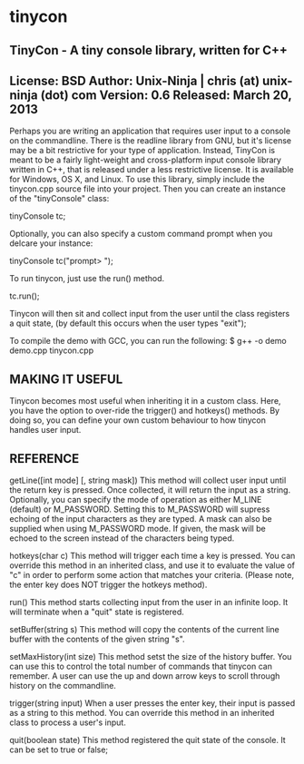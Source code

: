 # tinycon
TinyCon - A tiny console library, written for C++
--------------------------------------------------------------------------------
License:  BSD
Author:   Unix-Ninja | chris (at) unix-ninja (dot) com
Version:  0.6
Released: March 20, 2013
--------------------------------------------------------------------------------

Perhaps you are writing an application that requires user input to a console on
the commandline. There is the readline library from GNU, but it's license may
be a bit restrictive for your type of application. Instead, TinyCon is meant to
be a fairly light-weight and cross-platform input console library written in
C++, that is released under a less restrictive license. It is available for
Windows, OS X, and Linux. To use this library, simply include the tinycon.cpp
source file into your project. Then you can create an instance of the
"tinyConsole" class:

  tinyConsole tc;

Optionally, you can also specify a custom command prompt when you delcare your
instance:

  tinyConsole tc("prompt> ");

To run tinycon, just use the run() method.

  tc.run();

Tinycon will then sit and collect input from the user until the class registers
a quit state, (by default this occurs when the user types "exit");

To compile the demo with GCC, you can run the following:
$  g++ -o demo demo.cpp tinycon.cpp


MAKING IT USEFUL
-----------------

Tinycon becomes most useful when inheriting it in a custom class. Here, you have
the option to over-ride the trigger() and hotkeys() methods. By doing so, you
can define your own custom behaviour to how tinycon handles user input.


REFERENCE
----------

getLine([int mode] [, string mask])
    This method will collect user input until the return key is pressed. Once
    collected, it will return the input as a string.
    Optionally, you can specify the mode of operation as either M_LINE (default)
    or M_PASSWORD. Setting this to M_PASSWORD will supress echoing of the input
    characters as they are typed.
    A mask can also be supplied when using M_PASSWORD mode. If given, the mask
    will be echoed to the screen instead of the characters being typed.

hotkeys(char c)
    This method will trigger each time a key is pressed. You can override this
    method in an inherited class, and use it to evaluate the value of "c" in
    order to perform some action that matches your criteria.
    (Please note, the enter key does NOT trigger the hotkeys method).

run()
    This method starts collecting input from the user in an infinite loop. It
    will terminate when a "quit" state is registered.

setBuffer(string s)
    This method will copy the contents of the current line buffer with the
    contents of the given string "s".

setMaxHistory(int size)
    This method setst the size of the history buffer. You can use this to
    control the total number of commands that tinycon can remember. A user can
    use the up and down arrow keys to scroll through history on the commandline.

trigger(string input)
    When a user presses the enter key, their input is passed as a string to this
    method. You can override this method in an inherited class to process a
    user's input.

quit(boolean state)
    This method registered the quit state of the console. It can be set to true
    or false;


